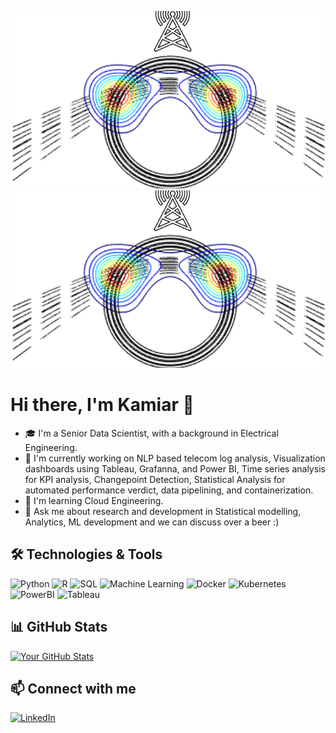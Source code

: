 ![Header Image](./header.png)
<img src="./header.png" alt="Header Image" width="your-desired-width" />

# Hi there, I'm Kamiar 👋

- 🎓 I'm a Senior Data Scientist, with a background in Electrical Engineering.
- 🔭 I'm currently working on NLP based telecom log analysis, Visualization dashboards using Tableau, Grafanna, and Power BI, Time series analysis for KPI analysis, Changepoint Detection, Statistical Analysis for automated performance verdict, data pipelining, and containerization.
- 🌱 I'm learning Cloud Engineering.
- 💬 Ask me about research and development in Statistical modelling, Analytics, ML development and we can discuss over a beer :)

## 🛠️ Technologies & Tools

![Python](https://img.shields.io/badge/-Python-3776AB?style=flat&logo=python&logoColor=white)
![R](https://img.shields.io/badge/-R-276DC3?style=flat&logo=r&logoColor=white)
![SQL](https://img.shields.io/badge/-SQL-4479A1?style=flat&logo=postgresql&logoColor=white)
![Machine Learning](https://img.shields.io/badge/-Machine%20Learning-orange)
![Docker](https://img.shields.io/badge/-Docker-2496ED?style=flat&logo=docker&logoColor=white)
![Kubernetes](https://img.shields.io/badge/-Kubernetes-326CE5?style=flat&logo=kubernetes&logoColor=white)
![PowerBI](https://img.shields.io/badge/-Power%20BI-F2C811?style=flat&logo=power-bi&logoColor=black)
![Tableau](https://img.shields.io/badge/-Tableau-E97627?style=flat&logo=tableau&logoColor=white)


## 📊 GitHub Stats

[![Your GitHub Stats](https://github-readme-stats.vercel.app/api?username=kamra34&show_icons=true&theme=radical)](https://github.com/kamra34/github-readme-stats)

## 📫 Connect with me

[![LinkedIn](https://img.shields.io/badge/-LinkedIn-0077B5?style=flat&logo=linkedin&logoColor=white)](https://www.linkedin.com/in/kamiarradnosrati/)

